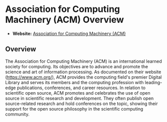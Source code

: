 # Association for Computing Machinery (ACM) Overview

- **Website:** [Association for Computing Machinery (ACM)](https://www.acm.org/)

## Overview

The Association for Computing Machinery (ACM) is an international learned society for computing. Its objectives are to advance and promote the science and art of information processing. As documented on their website (<https://www.acm.org/>), ACM provides the computing field's premier Digital Library and serves its members and the computing profession with leading-edge publications, conferences, and career resources. In relation to scientific open source, ACM promotes and celebrates the use of open source in scientific research and development. They often publish open source-related research and hold conferences on the topic, showing their support for the open source philosophy in the scientific computing community.

